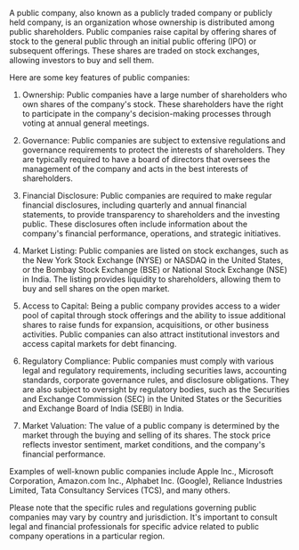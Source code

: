 A public company, also known as a publicly traded company or publicly held company, is an organization whose ownership is distributed among public shareholders. Public companies raise capital by offering shares of stock to the general public through an initial public offering (IPO) or subsequent offerings. These shares are traded on stock exchanges, allowing investors to buy and sell them.

Here are some key features of public companies:

1. Ownership: Public companies have a large number of shareholders who own shares of the company's stock. These shareholders have the right to participate in the company's decision-making processes through voting at annual general meetings.

2. Governance: Public companies are subject to extensive regulations and governance requirements to protect the interests of shareholders. They are typically required to have a board of directors that oversees the management of the company and acts in the best interests of shareholders.

3. Financial Disclosure: Public companies are required to make regular financial disclosures, including quarterly and annual financial statements, to provide transparency to shareholders and the investing public. These disclosures often include information about the company's financial performance, operations, and strategic initiatives.

4. Market Listing: Public companies are listed on stock exchanges, such as the New York Stock Exchange (NYSE) or NASDAQ in the United States, or the Bombay Stock Exchange (BSE) or National Stock Exchange (NSE) in India. The listing provides liquidity to shareholders, allowing them to buy and sell shares on the open market.

5. Access to Capital: Being a public company provides access to a wider pool of capital through stock offerings and the ability to issue additional shares to raise funds for expansion, acquisitions, or other business activities. Public companies can also attract institutional investors and access capital markets for debt financing.

6. Regulatory Compliance: Public companies must comply with various legal and regulatory requirements, including securities laws, accounting standards, corporate governance rules, and disclosure obligations. They are also subject to oversight by regulatory bodies, such as the Securities and Exchange Commission (SEC) in the United States or the Securities and Exchange Board of India (SEBI) in India.

7. Market Valuation: The value of a public company is determined by the market through the buying and selling of its shares. The stock price reflects investor sentiment, market conditions, and the company's financial performance.

Examples of well-known public companies include Apple Inc., Microsoft Corporation, Amazon.com Inc., Alphabet Inc. (Google), Reliance Industries Limited, Tata Consultancy Services (TCS), and many others.

Please note that the specific rules and regulations governing public companies may vary by country and jurisdiction. It's important to consult legal and financial professionals for specific advice related to public company operations in a particular region.